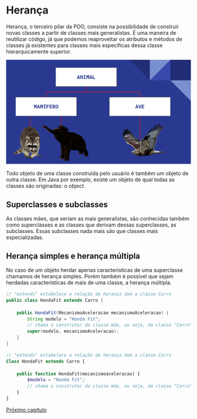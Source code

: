 # Herança

Herança, o terceiro pilar da POO, consiste na possibilidade de construir novas classes a partir de classes mais generalistas. É uma maneira de reutilizar código, já que podemos reaproveitar os atributos e métodos de classes já existentes para classes mais específicas dessa classe hierarquicamente superior.

![herança](img/POO.png)

Todo objeto de uma classe construída pelo usuário é também um objeto de outra classe. Em Java por exemplo, existe um objeto de qual todas as classes são originadas: o *object*.

## Superclasses e subclasses

As classes mães, que seriam as mais generalistas, são conhecidas também como superclasses e as classes que derivam dessas superclasses, as subclasses. Essas subclasses nada mais são que classes mais especializadas.

## Herança simples e herança múltipla

No caso de um objeto herdar apenas características de uma superclasse chamamos de herança simples. Porém também é possível que sejam herdadas características de mais de uma classe, a herança múltipla.

~~~Java
// "extends" estabelece a relação de herança dom a classe Carro
public class HondaFit extends Carro {

    public HondaFit(MecanismoAceleracao mecanismoAceleracao) {
        String modelo = "Honda Fit";
        // chama o construtor da classe mãe, ou seja, da classe "Carro"
        super(modelo, mecanismoAceleracao);
    }
}

~~~

~~~PHP
// "extends" estabelece a relação de herança dom a classe Carro
Class HondaFit extends Carro {

    public function HondaFit(mecanismoaceleracao) {
        $modelo = "Honda Fit";
        // chama o construtor da classe mãe, ou seja, da classe "Carro"
    }
}

~~~

[Próximo capítulo](https://github.com/jeimoal/POO4Noobs/blob/main/3-Pilares-POO/5-Polimorfismo.md)
